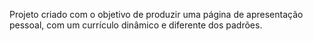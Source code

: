Projeto criado com o objetivo de produzir uma página de apresentação pessoal, com um currículo dinâmico e diferente dos padrões.